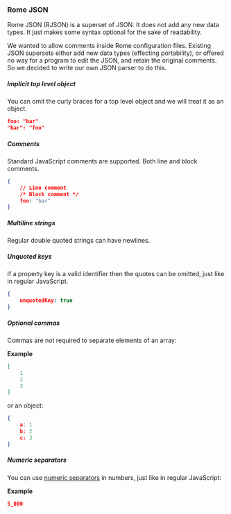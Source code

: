 ### Rome JSON

Rome JSON (RJSON) is a superset of JSON. It does not add any new data types. It just makes some syntax optional for the sake of readability.

We wanted to allow comments inside Rome configuration files. Existing JSON supersets either add new data types (effecting portability), or offered no way for a program to edit the JSON, and retain the original comments. So we decided to write our own JSON parser to do this.

##### Implicit top level object

You can omit the curly braces for a top level object and we will treat it as an object.

```json
foo: "bar"
"bar": "foo"
```

##### Comments

Standard JavaScript comments are supported. Both line and block comments.

```json
{
	// Line comment
	/* Block comment */
	foo: "bar"
}
```

##### Multiline strings

Regular double quoted strings can have newlines.

##### Unquoted keys

If a property key is a valid identifier then the quotes can be omitted, just like in regular JavaScript.

```json
{
	unquotedKey: true
}
```

##### Optional commas

Commas are not required to separate elements of an array:

**Example**

```json
[
	1
	2
	3
]
```

or an object:

```json
{
	a: 1
	b: 2
	c: 3
}
```

##### Numeric separators

You can use [numeric separators](https://github.com/tc39/proposal-numeric-separator) in numbers, just like in regular JavaScript:

**Example**

```json
5_000
```
